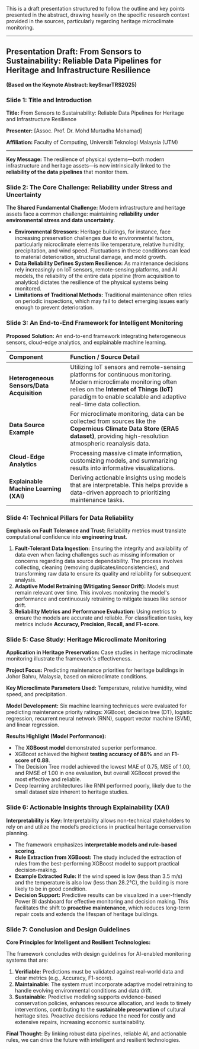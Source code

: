 This is a draft presentation structured to follow the outline and key points presented in the abstract, drawing heavily on the specific research context provided in the sources, particularly regarding heritage microclimate monitoring.

***

## Presentation Draft: From Sensors to Sustainability: Reliable Data Pipelines for Heritage and Infrastructure Resilience

**(Based on the Keynote Abstract: keySmarTRS2025)**

### Slide 1: Title and Introduction

**Title:** From Sensors to Sustainability: Reliable Data Pipelines for Heritage and Infrastructure Resilience

**Presenter:** [Assoc. Prof. Dr. Mohd Murtadha Mohamad]

**Affiliation:** Faculty of Computing, Universiti Teknologi Malaysia (UTM)

---

**Key Message:** The resilience of physical systems—both modern infrastructure and heritage assets—is now intrinsically linked to the **reliability of the data pipelines** that monitor them.

### Slide 2: The Core Challenge: Reliability under Stress and Uncertainty

**The Shared Fundamental Challenge:**
Modern infrastructure and heritage assets face a common challenge: maintaining **reliability under environmental stress and data uncertainty**.

*   **Environmental Stressors:** Heritage buildings, for instance, face increasing preservation challenges due to environmental factors, particularly microclimate elements like temperature, relative humidity, precipitation, and wind speed. Fluctuations in these conditions can lead to material deterioration, structural damage, and mold growth.
*   **Data Reliability Defines System Resilience:** As maintenance decisions rely increasingly on IoT sensors, remote-sensing platforms, and AI models, the reliability of the entire data pipeline (from acquisition to analytics) dictates the resilience of the physical systems being monitored.
*   **Limitations of Traditional Methods:** Traditional maintenance often relies on periodic inspections, which may fail to detect emerging issues early enough to prevent deterioration.

### Slide 3: An End-to-End Framework for Intelligent Monitoring

**Proposed Solution:** An end-to-end framework integrating heterogeneous sensors, cloud-edge analytics, and explainable machine learning.

| Component | Function / Source Detail |
| :--- | :--- |
| **Heterogeneous Sensors/Data Acquisition** | Utilizing IoT sensors and remote-sensing platforms for continuous monitoring. Modern microclimate monitoring often relies on the **Internet of Things (IoT)** paradigm to enable scalable and adaptive real-time data collection. |
| **Data Source Example** | For microclimate monitoring, data can be collected from sources like the **Copernicus Climate Data Store (ERA5 dataset)**, providing high-resolution atmospheric reanalysis data. |
| **Cloud-Edge Analytics** | Processing massive climate information, customizing models, and summarizing results into informative visualizations. |
| **Explainable Machine Learning (XAI)** | Deriving actionable insights using models that are interpretable. This helps provide a data-driven approach to prioritizing maintenance tasks. |

### Slide 4: Technical Pillars for Data Reliability

**Emphasis on Fault Tolerance and Trust:** Reliability metrics must translate computational confidence into **engineering trust**.

1.  **Fault-Tolerant Data Ingestion:** Ensuring the integrity and availability of data even when facing challenges such as missing information or concerns regarding data source dependability. The process involves collecting, cleaning (removing duplicates/inconsistencies), and transforming raw data to ensure its quality and reliability for subsequent analysis.
2.  **Adaptive Model Retraining (Mitigating Sensor Drift):** Models must remain relevant over time. This involves monitoring the model's performance and continuously retraining to mitigate issues like sensor drift.
3.  **Reliability Metrics and Performance Evaluation:** Using metrics to ensure the models are accurate and reliable. For classification tasks, key metrics include **Accuracy, Precision, Recall, and F1-score**.

### Slide 5: Case Study: Heritage Microclimate Monitoring

**Application in Heritage Preservation:** Case studies in heritage microclimate monitoring illustrate the framework's effectiveness.

**Project Focus:** Predicting maintenance priorities for heritage buildings in Johor Bahru, Malaysia, based on microclimate conditions.

**Key Microclimate Parameters Used:** Temperature, relative humidity, wind speed, and precipitation.

**Model Development:** Six machine learning techniques were evaluated for predicting maintenance priority ratings: XGBoost, decision tree (DT), logistic regression, recurrent neural network (RNN), support vector machine (SVM), and linear regression.

**Results Highlight (Model Performance):**
*   The **XGBoost model** demonstrated superior performance.
*   XGBoost achieved the highest **testing accuracy of 88%** and an **F1-score of 0.88**.
*   The Decision Tree model achieved the lowest MAE of 0.75, MSE of 1.00, and RMSE of 1.00 in one evaluation, but overall XGBoost proved the most effective and reliable.
*   Deep learning architectures like RNN performed poorly, likely due to the small dataset size inherent to heritage studies.

### Slide 6: Actionable Insights through Explainability (XAI)

**Interpretability is Key:** Interpretability allows non-technical stakeholders to rely on and utilize the model’s predictions in practical heritage conservation planning.

*   The framework emphasizes **interpretable models and rule-based scoring**.
*   **Rule Extraction from XGBoost:** The study included the extraction of rules from the best-performing XGBoost model to support practical decision-making.
*   **Example Extracted Rule:** If the wind speed is low (less than 3.5 m/s) and the temperature is also low (less than 28.2°C), the building is more likely to be in good condition.
*   **Decision Support:** Predictive results can be visualized in a user-friendly Power BI dashboard for effective monitoring and decision making. This facilitates the shift to **proactive maintenance**, which reduces long-term repair costs and extends the lifespan of heritage buildings.

### Slide 7: Conclusion and Design Guidelines

**Core Principles for Intelligent and Resilient Technologies:**

The framework concludes with design guidelines for AI-enabled monitoring systems that are:

1.  **Verifiable:** Predictions must be validated against real-world data and clear metrics (e.g., Accuracy, F1-score).
2.  **Maintainable:** The system must incorporate adaptive model retraining to handle evolving environmental conditions and data drift.
3.  **Sustainable:** Predictive modeling supports evidence-based conservation policies, enhances resource allocation, and leads to timely interventions, contributing to the **sustainable preservation** of cultural heritage sites. Proactive decisions reduce the need for costly and extensive repairs, increasing economic sustainability.

**Final Thought:** By linking robust data pipelines, reliable AI, and actionable rules, we can drive the future with intelligent and resilient technologies.
